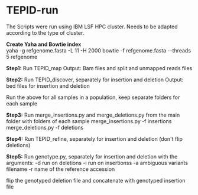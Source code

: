 # TEPID-run
The Scripts were run using IBM LSF HPC cluster. Needs to be adapted according to the type of cluster.

**Create Yaha and Bowtie index**  
yaha -g refgenome.fasta -L 11 -H 2000
bowtie -f refgenome.fasta --threads 5 refgenome

**Step1:** Run TEPID_map
Output: Bam files and split and unmapped reads files

**Step2:** Run TEPID_discover, separately for insertion and deletion
Output: bed files for insertion and deletion

Run the above for all samples in a population, keep separate folders for each sample

**Step3:** Run merge_insertions.py and merge_deletions.py from the main folder with folders of each sample
merge_insertions.py -f insertions
merge_deletions.py -f deletions

**Step4:** Run TEPID_refine, separately for insertion and deletion (don't flip deletions)

**Step5:** Run genotype.py, separately for insertion and deletion with the arguments:
-d run on deletions
-i run on insertionss
-a ambiguous variants filename
-r name of the reference accession


flip the genotyped deletion file and concatenate with genotyped insertion file
